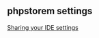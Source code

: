 ## phpstorem settings
[Sharing your IDE settings](https://www.jetbrains.com/help/phpstorm/sharing-your-ide-settings.html)
